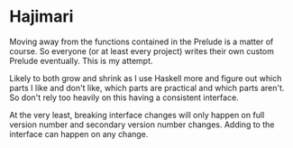 # Hajimari

Moving away from the functions contained in the Prelude is a matter
of course. So everyone (or at least every project) writes their own
custom Prelude eventually. This is my attempt.

Likely to both grow and shrink as I use Haskell more and figure
out which parts I like and don't like, which parts are practical
and which parts aren't. So don't rely too heavily on this having
a consistent interface.

At the very least, breaking interface changes will only happen on
full version number and secondary version number changes. Adding
to the interface can happen on any change.
